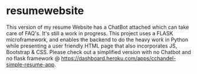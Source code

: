# resumewebsite

This version of my resume Website has a ChatBot attached which can take care of FAQ's. It's still a work in progress.
This project uses a FLASK microframework, and enables the backend to do the heavy work in Python while presenting a user friendly 
HTML page that also incorporates JS, Bootstrap & CSS. Please check out a simplified version with no Chatbot and no
flask framework @ https://dashboard.heroku.com/apps/cchandel-simple-resume-app.
